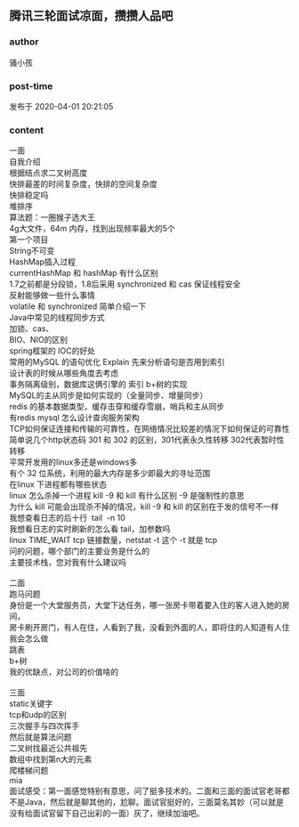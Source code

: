 ## 腾讯三轮面试凉面，攒攒人品吧
### author 
骚小孩
### post-time 

发布于  2020-04-01 20:21:05
### content 
<div class="post-topic-des nc-post-content">
 <div>
  一面
  <br/>
  自我介绍
  <br/>
  根据结点求二叉树高度
  <br/>
  快排最差的时间复杂度，快排的空间复杂度
  <br/>
  快排稳定吗
  <br/>
  堆排序
  <br/>
  算法题：一圈猴子选大王
  <br/>
  4g大文件，64m 内存，找到出现频率最大的5个
  <br/>
  第一个项目
  <br/>
  String不可变
  <br/>
  HashMap插入过程
  <br/>
  currentHashMap 和 hashMap 有什么区别
  <br/>
  1.7之前都是分段锁，1.8后采用 synchronized 和 cas 保证线程安全
  <br/>
  反射能够做一些什么事情
  <br/>
  volatile 和 synchronized 简单介绍一下
  <br/>
  Java中常见的线程同步方式
  <br/>
  加锁、cas、
  <br/>
  BIO、NIO的区别
  <br/>
  spring框架的 IOC的好处
  <br/>
  常用的MySQL 的语句优化 Explain 先来分析语句是否用到索引
  <br/>
  设计表的时候从哪些角度去考虑
  <br/>
  事务隔离级别，数据库这俩引擎的 索引 b+树的实现
  <br/>
  MySQL的主从同步是如何实现的（全量同步、增量同步）
  <br/>
  redis 的基本数据类型，缓存击穿和缓存雪崩，哨兵和主从同步
  <br/>
  有redis mysql 怎么设计查询服务架构
  <br/>
  TCP如何保证连接和传输的可靠性，在网络情况比较差的情况下如何保证的可靠性
  <br/>
  简单说几个http状态码 301 和 302 的区别，301代表永久性转移 302代表暂时性转移
  <br/>
  平常开发用的linux多还是windows多
  <br/>
  有个 32 位系统，利用的最大内存是多少即最大的寻址范围
  <br/>
  在linux 下进程都有哪些状态
  <br/>
  linux 怎么杀掉一个进程 kill -9 和 kill 有什么区别 -9 是强制性的意思
  <br/>
  为什么 kill 可能会出现杀不掉的情况，kill -9 和 kill 的区别在于发的信号不一样
  <br/>
  我想查看日志的后十行  tail  -n 10
  <br/>
  我想看日志的实时刷新的怎么看 tail，加参数吗
  <br/>
  linux TIME_WAIT tcp 链接数量，netstat -t 这个 -t 就是 tcp
 </div>
 <div>
  问的问题，哪个部门的主要业务是什么的
  <br/>
  主要技术栈，您对我有什么建议吗
 </div>
 <div>
  <br/>
 </div>
 <div>
  二面
  <br/>
  跑马问题
  <br/>
  身份是一个大堂服务员，大堂下达任务，哪一张房卡带着要入住的客人进入她的房间，
  <br/>
  房卡刷开房门，有人在住，人看到了我，没看到外面的人，即将住的人知道有人住
  <br/>
  我会怎么做
  <br/>
  跳表
  <br/>
  b+树
  <br/>
  我的优缺点，对公司的价值啥的
 </div>
 <div>
  <br/>
 </div>
 <div>
  三面
  <br/>
  static关键字
  <br/>
  tcp和udp的区别
  <br/>
  三次握手与四次挥手
  <br/>
  然后就是算法问题
  <br/>
  二叉树找最近公共祖先
  <br/>
  数组中找到第n大的元素
  <br/>
  爬楼梯问题
 </div>
 <div>
  mia
 </div>
 <div>
  面试感受：第一面感觉特别有意思，问了挺多技术的。二面和三面的面试官老哥都不是Java，然后就是聊其他的，尬聊。面试官挺好的，三面莫名其妙（可以就是没有给面试官留下自己出彩的一面）灰了，继续加油吧。
 </div>
 <div>
  <br/>
 </div>
</div>
